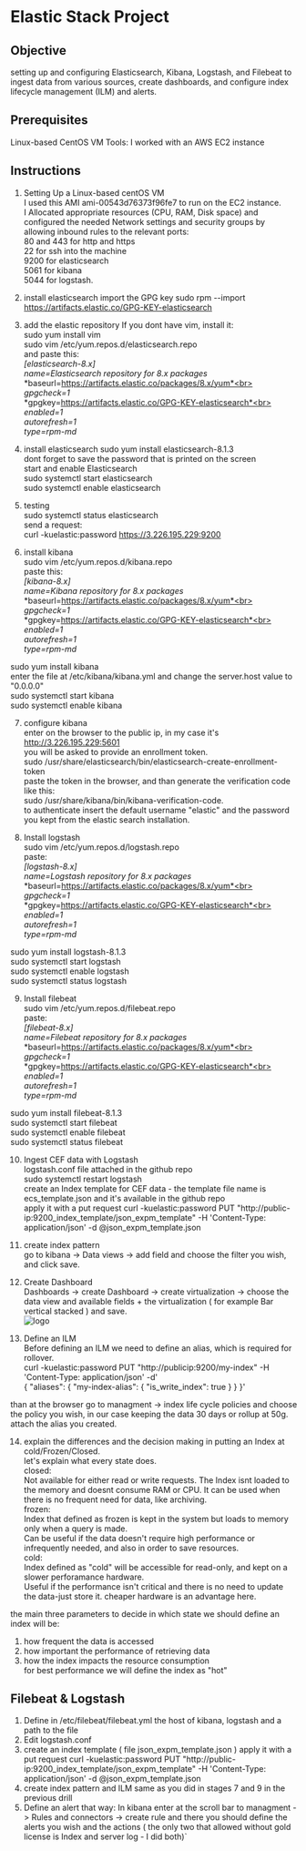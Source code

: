 # Elastic Stack Project

## Objective
setting up and configuring Elasticsearch, Kibana, Logstash, and Filebeat to ingest data from various sources, create dashboards, and configure index lifecycle management (ILM) and alerts.

## Prerequisites
Linux-based CentOS VM
Tools:
I worked with an AWS EC2 instance

## Instructions
1. Setting Up a Linux-based centOS VM<br>
I used this AMI ami-00543d76373f96fe7 to run on the EC2 instance.<br>
I Allocated appropriate resources (CPU, RAM, Disk space) and configured the needed Network settings and security groups by allowing inbound rules to the relevant ports:<br> 
80 and 443 for http and https<br>
22 for ssh into the machine<br>
9200 for elasticsearch<br>
5061 for kibana<br>
5044 for logstash.
2. install elasticsearch
import the GPG key
sudo rpm --import https://artifacts.elastic.co/GPG-KEY-elasticsearch

3. add the elastic repository
If you dont have vim, install it:<br>
sudo yum install vim<br>
sudo vim /etc/yum.repos.d/elasticsearch.repo<br>
and paste this:<br>
*[elasticsearch-8.x]*<br>
*name=Elasticsearch repository for 8.x packages*<br>
*baseurl=https://artifacts.elastic.co/packages/8.x/yum*<br>
*gpgcheck=1*<br>
*gpgkey=https://artifacts.elastic.co/GPG-KEY-elasticsearch*<br>
*enabled=1*<br>
*autorefresh=1*<br>
*type=rpm-md*

4. install elasticsearch
sudo yum install elasticsearch-8.1.3<br>
dont forget to save the password that is printed on the screen<br>
start and enable Elasticsearch<br>
sudo systemctl start elasticsearch<br>
sudo systemctl enable elasticsearch<br>

5. testing<br>
sudo systemctl status elasticsearch<br>
send a request:<br>
curl -kuelastic:password https://3.226.195.229:9200

6. install kibana<br>
sudo vim /etc/yum.repos.d/kibana.repo<br>
paste this:<br>
*[kibana-8.x]*<br>
*name=Kibana repository for 8.x packages*<br>
*baseurl=https://artifacts.elastic.co/packages/8.x/yum*<br>
*gpgcheck=1*<br>
*gpgkey=https://artifacts.elastic.co/GPG-KEY-elasticsearch*<br>
*enabled=1*<br>
*autorefresh=1*<br>
*type=rpm-md*

sudo yum install kibana<br>
enter the file at /etc/kibana/kibana.yml and change the server.host value to "0.0.0.0"<br>
sudo systemctl start kibana<br>
sudo systemctl enable kibana<br>

7. configure kibana<br>
enter on the browser to the public ip, in my case it's http://3.226.195.229:5601<br>
you will be asked to provide an enrollment token.<br>
sudo /usr/share/elasticsearch/bin/elasticsearch-create-enrollment-token<br>
paste the token in the browser, and than generate the verification code like this:<br>
sudo /usr/share/kibana/bin/kibana-verification-code.<br>
to authenticate insert the default username "elastic" and the password you kept from the elastic search installation.

8. Install logstash<br>
sudo vim /etc/yum.repos.d/logstash.repo<br>
paste:<br>
*[logstash-8.x]*<br>
*name=Logstash repository for 8.x packages*<br>
*baseurl=https://artifacts.elastic.co/packages/8.x/yum*<br>
*gpgcheck=1*<br>
*gpgkey=https://artifacts.elastic.co/GPG-KEY-elasticsearch*<br>
*enabled=1*<br>
*autorefresh=1*<br>
*type=rpm-md*

sudo yum install logstash-8.1.3<br>
sudo systemctl start logstash<br>
sudo systemctl enable logstash<br>
sudo systemctl status logstash<br>

9. Install filebeat<br>
sudo vim /etc/yum.repos.d/filebeat.repo<br>
paste:<br>
*[filebeat-8.x]*<br>
*name=Filebeat repository for 8.x packages*<br>
*baseurl=https://artifacts.elastic.co/packages/8.x/yum*<br>
*gpgcheck=1*<br>
*gpgkey=https://artifacts.elastic.co/GPG-KEY-elasticsearch*<br>
*enabled=1*<br>
*autorefresh=1*<br>
*type=rpm-md*

sudo yum install filebeat-8.1.3<br>
sudo systemctl start filebeat<br>
sudo systemctl enable filebeat<br>
sudo systemctl status filebeat<br>

10. Ingest CEF data with Logstash<br>
logstash.conf file attached in the github repo<br>
sudo systemctl restart logstash<br>
create an Index template for CEF data - the template file name is ecs_template.json and it's available in the github repo<br>
apply it with a put request curl -kuelastic:password PUT "http://public-ip:9200_index_template/json_expm_template" -H 'Content-Type: application/json' -d @json_expm_template.json

11. create index pattern<br>
go to kibana -> Data views -> add field and choose the filter you wish, and click save.

12. Create Dashboard<br>
Dashboards -> create Dashboard -> create virtualization -> choose the data view and available fields + the virtualization ( for example Bar vertical stacked ) and save.<br>
![logo](/home/amir/Pictures/Screenshots/dashboard.png)

13. Define an ILM<br>
Before defining an ILM we need to define an alias, which is required for rollover.<br>
curl -kuelastic:password PUT "http://publicip:9200/my-index" -H 'Content-Type: application/json' -d'<br>
{
  "aliases": {
    "my-index-alias": {
      "is_write_index": true
    }
  }
}'


than at the browser go to managment -> index life cycle policies and choose the policy you wish, in our case keeping the data 30 days or rollup at 50g. attach the alias you created.

14. explain the differences and the decision making in putting an Index at cold/Frozen/Closed.<br>
let's explain what every state does.<br>
closed:<br>
Not available for either read or write requests. The Index isnt loaded to the memory and doesnt consume RAM or CPU.
It can be used when there is no frequent need for data, like archiving.<br>
frozen:<br>
Index that defined as frozen is kept in the system but loads to memory only when a query is made.<br>
Can be useful if the data doesn't require high performance or infrequently needed, and also in order to save resources.<br>
cold:<br>
Index defined as "cold" will be accessible for read-only, and kept on a slower perforamance hardware.<br>
Useful if the performance isn't critical and there is no need to update the data-just store it. cheaper hardware is an advantage here.

the main three parameters to decide in which state we should define an index will be:<br>
1. how frequent the data is accessed
2. how important the performance of retrieving data
3. how the index impacts the resource consumption<br>
for best performance we will define the index as "hot"

## Filebeat & Logstash
1. Define in /etc/filebeat/filebeat.yml the host of kibana, logstash and a path to the file
2. Edit logstash.conf 
3. create an index template ( file json_expm_template.json )
apply it with a put request curl -kuelastic:password PUT "http://public-ip:9200_index_template/json_expm_template" -H 'Content-Type: application/json' -d @json_expm_template.json
4. create index pattern and ILM same as you did in stages 7 and 9 in the previous drill
5. Define an alert that way:
In kibana enter at the scroll bar to managment -> Rules and connectors -> create rule 
and there you should define the alerts you wish and the actions ( the only two that allowed without gold license is Index and server log - I did both)`
